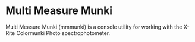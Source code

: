 # Multi Measure Munki
Multi Measure Munki (mmmunki) is a console utility for working with the X-Rite Colormunki Photo spectrophotometer.

